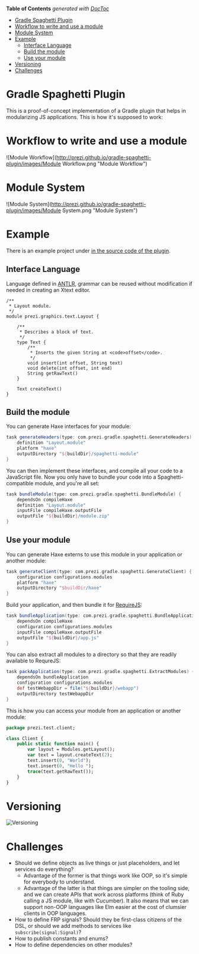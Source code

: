 **Table of Contents**  *generated with [DocToc](http://doctoc.herokuapp.com/)*

- [Gradle Spaghetti Plugin](#gradle-spaghetti-plugin)
- [Workflow to write and use a module](#workflow-to-write-and-use-a-module)
- [Module System](#module-system)
- [Example](#example)
	- [Interface Language](#interface-language)
	- [Build the module](#build-the-module)
	- [Use your module](#use-your-module)
- [Versioning](#versioning)
- [Challenges](#challenges)

Gradle Spaghetti Plugin
=======================

This is a proof-of-concept implementation of a Gradle plugin that helps in modularizing JS applications. This is how it's supposed to work:

# Workflow to write and use a module

![Module Workflow](http://prezi.github.io/gradle-spaghetti-plugin/images/Module Workflow.png "Module Workflow")

# Module System

![Module System](http://prezi.github.io/gradle-spaghetti-plugin/images/Module System.png "Module System")

# Example

There is an example project under [in the source code of the plugin](tree/master/src/test/at).

## Interface Language

Language defined in [ANTLR](http://antlr.org/), grammar can be reused without modification if needed in creating an Xtext editor.

```
/**
 * Layout module.
 */
module prezi.graphics.text.Layout {

    /**
     * Describes a block of text.
     */
    type Text {
        /**
         * Inserts the given String at <code>offset</code>.
         */
        void insert(int offset, String text)
        void delete(int offset, int end)
        String getRawText()
    }

    Text createText()
}
```

## Build the module

You can generate Haxe interfaces for your module:

```groovy
task generateHeaders(type: com.prezi.gradle.spaghetti.GenerateHeaders) {
	definition "Layout.module"
	platform "haxe"
	outputDirectory "${buildDir}/spaghetti-module"
}
```

You can then implement these interfaces, and compile all your code to a JavaScript file. Now you only have to bundle your code into a Spaghetti-compatible module, and you're all set:

```groovy
task bundleModule(type: com.prezi.gradle.spaghetti.BundleModule) {
	dependsOn compileHaxe
	definition "Layout.module"
	inputFile compileHaxe.outputFile
	outputFile "${buildDir}/module.zip"
}
```

## Use your module

You can generate Haxe externs to use this module in your application or another module:

```groovy
task generateClient(type: com.prezi.gradle.spaghetti.GenerateClient) {
	configuration configurations.modules
	platform "haxe"
	outputDirectory "$buildDir/haxe"
}
```

Build your application, and then bundle it for [RequireJS](http://requirejs.org/):

```groovy
task bundleApplication(type: com.prezi.gradle.spaghetti.BundleApplication) {
	dependsOn compileHaxe
	configuration configurations.modules
	inputFile compileHaxe.outputFile
	outputFile "${buildDir}/app.js"
}
```

You can also extract all modules to a directory so that they are readily available to RequreJS:

```groovy
task packApplication(type: com.prezi.gradle.spaghetti.ExtractModules) {
	dependsOn bundleApplication
	configuration configurations.modules
	def testWebappDir = file("${buildDir}/webapp")
	outputDirectory testWebappDir
}
```

This is how you can access your module from an application or another module:

```haxe
package prezi.test.client;

class Client {
	public static function main() {
		var layout = Modules.getLayout();
		var text = layout.createText(2);
		text.insert(0, "World");
		text.insert(0, "Hello ");
		trace(text.getRawText());
	}
}
```

# Versioning

![Versioning](http://prezi.github.io/gradle-spaghetti-plugin/images/Versioning.png "Versioning")


# Challenges

* Should we define objects as live things or just placeholders, and let services do everything?
	* Advantage of the former is that things work like OOP, so it's simple for everybody to understand.
	* Advantage of the latter is that things are simpler on the tooling side, and we can create APIs that work across platforms (think of Ruby calling a JS module, like with Cucumber). It also means that we can support non-OOP languages like Elm easier at the cost of clumsier clients in OOP languages.
* How to define FRP signals? Should they be first-class citizens of the DSL, or should we add methods to services like `subscribe(signal:Signal)`?
* How to publish constants and enums?
* How to define dependencies on other modules?
